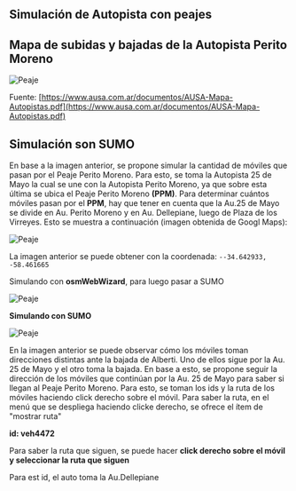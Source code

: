 ## Simulación de Autopista con peajes

## Mapa de subidas y bajadas de la Autopista Perito Moreno

![Peaje](Imgs/Subidas_Bajadas_Perito_Moreno.png)

Fuente: [https://www.ausa.com.ar/documentos/AUSA-Mapa-Autopistas.pdf](https://www.ausa.com.ar/documentos/AUSA-Mapa-Autopistas.pdf)

## Simulación son SUMO

En base a la imagen anterior, se propone simular la cantidad de móviles que pasan por el Peaje Perito Moreno. Para esto, se toma la Autopista 25 de Mayo la cual se une con la Autopista Perito Moreno, ya que sobre esta última se ubica el Peaje Perito Moreno __(PPM)__. Para determinar cuántos móviles pasan por el __PPM__, hay que tener en cuenta que la Au.25 de Mayo se divide en Au. Perito Moreno y en Au. Dellepiane, luego de Plaza de los Virreyes. Esto se muestra a continuación (imagen obtenida de Googl Maps):

![Peaje](Imgs/Mapa_25_5_Delle_PM.png)


La imagen anterior se puede obtener con la coordenada: `--34.642933, -58.461665` 


Simulando con __osmWebWizard__, para luego pasar a SUMO

![Peaje](Imgs/Sumo_Alberti.png)

__Simulando con SUMO__

![Peaje](Imgs/Sumo_Alberti_Simulacion.png)

En la imagen anterior se puede observar cómo los móviles toman direcciones distintas ante la bajada de Alberti. Uno de ellos sigue por la Au. 25 de Mayo y el otro toma la bajada.
En base a esto, se propone seguir la dirección de los móviles que continúan por la Au. 25 de Mayo para saber si llegan al Peaje Perito Moreno. Para esto, se toman los ids y la ruta de los móviles haciendo click derecho sobre el móvil. Para saber la ruta, en el menú que se despliega haciendo clicke derecho, se ofrece el ítem de "mostrar ruta"

__id: veh4472__

Para saber la ruta que siguen, se puede hacer __click derecho sobre el móvil y seleccionar la ruta que siguen__

Para est id, el auto toma la Au.Dellepiane

